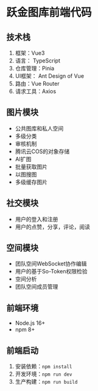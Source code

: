 # 跃金图库前端代码

## 技术栈

1. 框架：Vue3
2. 语言： TypeScript
3. 仓库管理：Pinia
4. UI框架： Ant Design of Vue
5. 路由：Vue Router
6. 请求工具：Axios

## 图片模块

- 公共图库和私人空间
- 多级分类
- 审核机制
- 腾讯云COS的对象存储
- AI扩图
- 批量获取图片
- 以图搜图
- 多级缓存图片

## 社交模块

- 用户的登入和注册
- 用户的点赞，分享，评论，阅读

## 空间模块

- 团队空间WebSocket协作编辑
- 用户的基于So-Token权限检验
- 空间分析
- 团队空间成员管理

## 前端环境

- Node.js 16+
- npm 8+

## 前端启动

1. 安装依赖：`npm install`
2. 开发环境：`npm run dev`
3. 生产构建：`npm run build`
